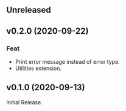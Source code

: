 ## Unreleased

## v0.2.0 (2020-09-22)

### Feat

- Print error message instead of error type.
- Utilities extension.

## v0.1.0 (2020-09-13)

Initial Release.
